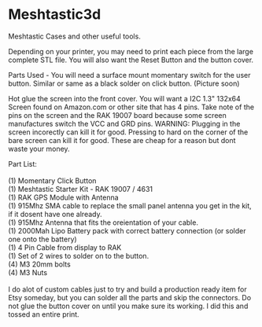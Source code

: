 # Meshtastic3d
Meshtastic Cases and other useful tools.

Depending on your printer, you may need to print each piece from the large complete STL file. You will also want the Reset Button and the button cover.

Parts Used - You will need a surface mount momentary switch for the user button. Similar or same as a black solder on click button. (Picture soon)

Hot glue the screen into the front cover. You will want a I2C 1.3" 132x64 Screen found on Amazon.com or other site that has 4 pins. Take note of the pins on the screen and the RAK 19007 board because some screen manufactures switch the VCC and GRD pins. WARNING: Plugging in the screen incorectly can kill it for good. Pressing to hard on the corner of the bare screen can kill it for good. These are cheap for a reason but dont waste your money.

Part List:<br>
<br>
(1) Momentary Click Button<br>
(1) Meshtastic Starter Kit - RAK 19007 / 4631<br>
(1) RAK GPS Module with Antenna<br>
(1) 915Mhz SMA cable to replace the small panel antenna you get in the kit, if it dosent have one already.<br>
(1) 915Mhz Antenna that fits the oreientation of your cable.<br>
(1) 2000Mah Lipo Battery pack with correct battery connection (or solder one onto the battery)<br>
(1) 4 Pin Cable from display to RAK<br>
(1) Set of 2 wires to solder on to the button.<br>
(4) M3 20mm bolts<br>
(4) M3 Nuts<br>
<br>
I do alot of custom cables just to try and build a production ready item for Etsy someday, but you can solder all the parts and skip the connectors. Do not glue the button cover on until you make sure its working. I did this and tossed an entire print.
